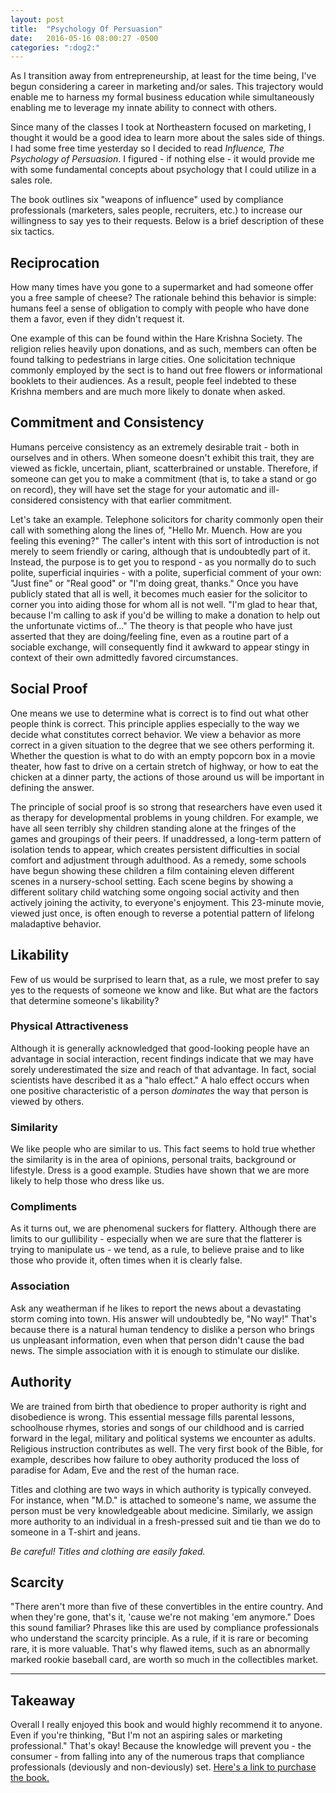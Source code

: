 ```yaml
---
layout: post
title:  "Psychology Of Persuasion"
date:   2016-05-16 08:00:27 -0500
categories: ":dog2:"
---
```


<p>As I transition away from entrepreneurship, at least for the time being, I've begun considering a career in marketing and/or sales. This trajectory would enable me to harness my formal business education while simultaneously enabling me to leverage my innate ability to connect with others.</p>

<p>Since many of the classes I took at Northeastern focused on marketing, I thought it would be a good idea to learn more about the sales side of things. I had some free time yesterday so I decided to read <em>Influence, The Psychology of Persuasion</em>. I figured - if nothing else - it would provide me with some fundamental concepts about psychology that I could utilize in a sales role.</p>

<p>The book outlines six "weapons of influence" used by compliance professionals (marketers, sales people, recruiters, etc.) to increase our willingness to say yes to their requests. Below is a brief description of these six tactics.</p>

<h2>Reciprocation</h2>

<p>How many times have you gone to a supermarket and had someone offer you a free sample of cheese? The rationale behind this behavior is simple: humans feel a sense of obligation to comply with people who have done them a favor, even if they didn't request it.</p>

<p>One example of this can be found within the Hare Krishna Society. The religion relies heavily upon donations, and as such, members can often be found talking to pedestrians in large cities. One solicitation technique commonly employed by the sect is to hand out free flowers or informational booklets to their audiences. As a result, people feel indebted to these Krishna members and are much more likely to donate when asked.</p>

<h2>Commitment and Consistency</h2>

<p>Humans perceive consistency as an extremely desirable trait - both in ourselves and in others. When someone doesn't exhibit this trait, they are viewed as fickle, uncertain, pliant, scatterbrained or unstable. Therefore, if someone can get you to make a commitment (that is, to take a stand or go on record), they will have set the stage for your automatic and ill-considered consistency with that earlier commitment.</p>

<p>Let's take an example. Telephone solicitors for charity commonly open their call with something along the lines of, "Hello Mr. Muench. How are you feeling this evening?" The caller's intent with this sort of introduction is not merely to seem friendly or caring, although that is undoubtedly part of it. Instead, the purpose is to get you to respond - as you normally do to such polite, superficial inquiries - with a polite, superficial comment of your own: "Just fine" or "Real good" or "I'm doing great, thanks." Once you have publicly stated that all is well, it becomes much easier for the solicitor to corner you into aiding those for whom all is not well. "I'm glad to hear that, because I'm calling to ask if you'd be willing to make a donation to help out the unfortunate victims of..." The theory is that people who have just asserted that they are doing/feeling fine, even as a routine part of a sociable exchange, will consequently find it awkward to appear stingy in context of their own admittedly favored circumstances.</p>

<h2>Social Proof</h2>

<p>One means we use to determine what is correct is to find out what other people think is correct. This principle applies especially to the way we decide what constitutes correct behavior. We view a behavior as more correct in a given situation to the degree that we see others performing it. Whether the question is what to do with an empty popcorn box in a movie theater, how fast to drive on a certain stretch of highway, or how to eat the chicken at a dinner party, the actions of those around us will be important in defining the answer.</p>

<p>The principle of social proof is so strong that researchers have even used it as therapy for developmental problems in young children. For example, we have all seen terribly shy children standing alone at the fringes of the games and groupings of their peers. If unaddressed, a long-term pattern of isolation tends to appear, which creates persistent difficulties in social comfort and adjustment through adulthood. As a remedy, some schools have begun showing these children a film containing eleven different scenes in a nursery-school setting. Each scene begins by showing a different solitary child watching some ongoing social activity and then actively joining the activity, to everyone's enjoyment. This 23-minute movie, viewed just once, is often enough to reverse a potential pattern of lifelong maladaptive behavior.</p>

<h2>Likability</h2>

<p>Few of us would be surprised to learn that, as a rule, we most prefer to say yes to the requests of someone we know and like. But what are the factors that determine someone's likability?</p>

<h3>Physical Attractiveness</h3>

<p>Although it is generally acknowledged that good-looking people have an advantage in social interaction, recent findings indicate that we may have sorely underestimated the size and reach of that advantage. In fact, social scientists have described it as a "halo effect." A halo effect occurs when one positive characteristic of a person <em>dominates</em> the way that person is viewed by others.</p>

<h3>Similarity</h3>

<p>We like people who are similar to us. This fact seems to hold true whether the similarity is in the area of opinions, personal traits, background or lifestyle. Dress is a good example. Studies have shown that we are more likely to help those who dress like us.</p>

<h3>Compliments</h3>

<p>As it turns out, we are phenomenal suckers for flattery. Although there are limits to our gullibility - especially when we are sure that the flatterer is trying to manipulate us - we tend, as a rule, to believe praise and to like those who provide it, often times when it is clearly false.</p>

<h3>Association</h3>

<p>Ask any weatherman if he likes to report the news about a devastating storm coming into town. His answer will undoubtedly be, "No way!" That's because there is a natural human tendency to dislike a person who brings us unpleasant information, even when that person didn't cause the bad news. The simple association with it is enough to stimulate our dislike.</p>

<h2>Authority</h2>

<p>We are trained from birth that obedience to proper authority is right and disobedience is wrong. This essential message fills parental lessons, schoolhouse rhymes, stories and songs of our childhood and is carried forward in the legal, military and political systems we encounter as adults. Religious instruction contributes as well. The very first book of the Bible, for example, describes how failure to obey authority produced the loss of paradise for Adam, Eve and the rest of the human race.</p>

<p>Titles and clothing are two ways in which authority is typically conveyed. For instance, when "M.D." is attached to someone's name, we assume the person must be very knowledgeable about medicine. Similarly, we assign more authority to an individual in a fresh-pressed suit and tie than we do to someone in a T-shirt and jeans.</p>

<p><em>Be careful! Titles and clothing are easily faked.</em></p>

<h2>Scarcity</h2>

<p>"There aren't more than five of these convertibles in the entire country. And when they're gone, that's it, 'cause we're not making 'em anymore." Does this sound familiar? Phrases like this are used by compliance professionals who understand the scarcity principle. As a rule, if it is rare or becoming rare, it is more valuable. That's why flawed items, such as an abnormally marked rookie baseball card, are worth so much in the collectibles market.</p>

<!-- <h2><span style="color: #3cba54">T</span><span style="color: #f4c20d">a</span><span style="color: #db3236">k</span><span style="color: #4885ed">e</span><span style="color: #3cba54">a</span><span style="color: #f4c20d">w</span><span style="color: #db3236">a</span><span style="color: #4885ed">y</span></h2> -->

<hr>

<h2>Takeaway</h2>

<p>Overall I really enjoyed this book and would highly recommend it to anyone. Even if you're thinking, "But I'm not an aspiring sales or marketing professional." That's okay! Because the knowledge will prevent you - the consumer - from falling into any of the numerous traps that compliance professionals (deviously and non-deviously) set. <a href="http://www.amazon.com/Influence-Psychology-Persuasion-Robert-Cialdini/dp/006124189X">Here's a link to purchase the book.</a></p>
